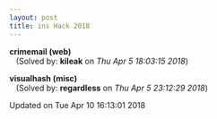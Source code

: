 ```yaml
---
layout: post
title: ins Hack 2018
---
```


<!--break-->

**crimemail (web)**  
&nbsp;&nbsp;&nbsp;(Solved by: **kileak** on _Thu Apr  5 18:03:15 2018_)  
  
**visualhash (misc)**  
&nbsp;&nbsp;&nbsp;(Solved by: **regardless** on _Thu Apr  5 23:12:29 2018_)  
  


Updated on Tue Apr 10 16:13:01 2018
